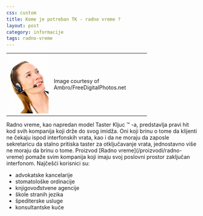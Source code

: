 ```yaml
---
css: custom
title: Kome je potreban TK - radno vreme ?
layout: post
category: informacije
tags: radno-vreme
---
```


<table style="width:370px;"><tr><td>
<img src="/assets/images/news/woman_phone_fdpn_Ambro.jpg" />
</td><td>
Image courtesy of Ambro/FreeDigitalPhotos.net
</td></tr></table>
Radno vreme, kao napredan model Taster Kljuc ™ -a, predstavlja pravi hit kod svih kompanija koji drže do svog imidža. Oni koji brinu o tome da klijenti ne čekaju ispod interfonskih vrata, kao i da ne moraju da zaposle sekretaricu da stalno pritiska taster za otključavanje vrata, jednostavno više ne moraju da brinu o tome. Proizvod [Radno vreme](/proizvodi/radno-vreme) pomaže svim kompanija koji imaju svoj poslovni prostor zaključan interfonom.
Najčešći korisnici su:

* advokatske kancelarije
* stomatološke ordinacije
* knjigovođstvene agencije
* škole stranih jezika
* špediterske usluge
* konsultantske kuće



